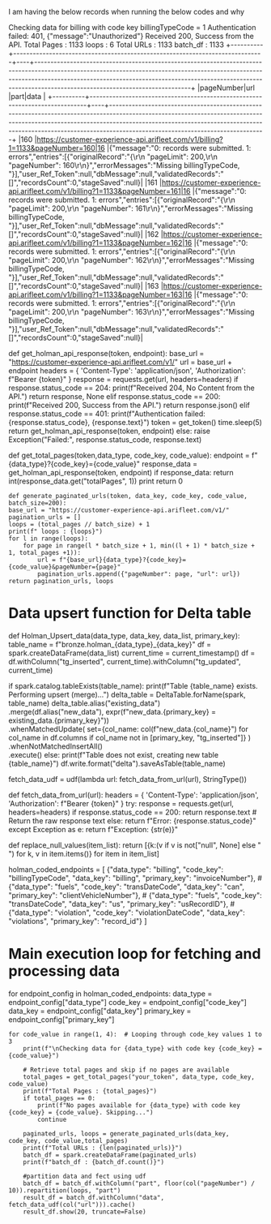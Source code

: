 I am having the below records when running the below codes and why 

Checking data for billing with code key billingTypeCode = 1
Authentication failed: 401, {"message":"Unauthorized"}
Received 200, Success from the API.
Total Pages : 1133
 loops : 6
Total URLs : 1133
batch_df : 1133
+----------+-----------------------------------------------------------------------------+----+------------------------------------------------------------------------------------------------------------------------------------------------------------------------------------------------------------------------------------------------------------------------------------------+
|pageNumber|url                                                                          |part|data                                                                                                                                                                                                                                                                                      |
+----------+-----------------------------------------------------------------------------+----+------------------------------------------------------------------------------------------------------------------------------------------------------------------------------------------------------------------------------------------------------------------------------------------+
|160       |https://customer-experience-api.arifleet.com/v1/billing?1=1133&pageNumber=160|16  |{"message":"0: records were submitted. 1: errors","entries":[{"originalRecord":"{\r\n  \"pageLimit\": 200,\r\n  \"pageNumber\": 160\r\n}","errorMessages":"Missing billingTypeCode, "}],"user_Ref_Token":null,"dbMessage":null,"validatedRecords":"[]","recordsCount":0,"stageSaved":null}|
|161       |https://customer-experience-api.arifleet.com/v1/billing?1=1133&pageNumber=161|16  |{"message":"0: records were submitted. 1: errors","entries":[{"originalRecord":"{\r\n  \"pageLimit\": 200,\r\n  \"pageNumber\": 161\r\n}","errorMessages":"Missing billingTypeCode, "}],"user_Ref_Token":null,"dbMessage":null,"validatedRecords":"[]","recordsCount":0,"stageSaved":null}|
|162       |https://customer-experience-api.arifleet.com/v1/billing?1=1133&pageNumber=162|16  |{"message":"0: records were submitted. 1: errors","entries":[{"originalRecord":"{\r\n  \"pageLimit\": 200,\r\n  \"pageNumber\": 162\r\n}","errorMessages":"Missing billingTypeCode, "}],"user_Ref_Token":null,"dbMessage":null,"validatedRecords":"[]","recordsCount":0,"stageSaved":null}|
|163       |https://customer-experience-api.arifleet.com/v1/billing?1=1133&pageNumber=163|16  |{"message":"0: records were submitted. 1: errors","entries":[{"originalRecord":"{\r\n  \"pageLimit\": 200,\r\n  \"pageNumber\": 163\r\n}","errorMessages":"Missing billingTypeCode, "}],"user_Ref_Token":null,"dbMessage":null,"validatedRecords":"[]","recordsCount":0,"stageSaved":null}|

def get_holman_api_response(token, endpoint):
    base_url = "https://customer-experience-api.arifleet.com/v1/"
    url = base_url + endpoint
    headers = {
        'Content-Type': 'application/json',
        'Authorization': f"Bearer {token}"
    }
    response = requests.get(url, headers=headers)
    if response.status_code == 204:
        print(f"Received 204, No Content from the API.")
        return response, None
    elif response.status_code == 200:
        print(f"Received 200, Success from the API.")
        return response.json()
    elif response.status_code == 401:
        print(f"Authentication failed: {response.status_code}, {response.text}")
        token = get_token()
        time.sleep(5)
        return get_holman_api_response(token, endpoint)
    else:
        raise Exception("Failed:", response.status_code, response.text)



def get_total_pages(token,data_type, code_key, code_value):
    endpoint = f"{data_type}?{code_key}={code_value}"
    response_data  = get_holman_api_response(token, endpoint)
    if response_data:
        return int(response_data.get("totalPages", 1))
        print
    return 0



    def generate_paginated_urls(token, data_key, code_key, code_value, batch_size=200):
    base_url = "https://customer-experience-api.arifleet.com/v1/"
    pagination_urls = []
    loops = (total_pages // batch_size) + 1
    print(f" loops : {loops}")
    for l in range(loops):
        for page in range(l * batch_size + 1, min((l + 1) * batch_size + 1, total_pages +1)):
            url = f"{base_url}{data_type}?{code_key}={code_value}&pageNumber={page}"
            pagination_urls.append({"pageNumber": page, "url": url})
    return pagination_urls, loops

# Data upsert function for Delta table
def Holman_Upsert_data(data_type, data_key, data_list, primary_key):
    table_name = f"bronze.holman_{data_type}_{data_key}"
    df = spark.createDataFrame(data_list)
    current_time = current_timestamp()
    df = df.withColumn("tg_inserted", current_time).withColumn("tg_updated", current_time)


 if spark.catalog.tableExists(table_name):
        print(f"Table {table_name} exists. Performing upsert (merge)...")
        delta_table = DeltaTable.forName(spark, table_name)
        delta_table.alias("existing_data") \
            .merge(df.alias("new_data"), expr(f"new_data.{primary_key} = existing_data.{primary_key}")) \
            .whenMatchedUpdate(
                set={col_name: col(f"new_data.{col_name}") for col_name in df.columns if col_name not in [primary_key, "tg_inserted"]}
            ) \
            .whenNotMatchedInsertAll() \
            .execute()
    else:
        print(f"Table does not exist, creating new table {table_name}")
        df.write.format("delta").saveAsTable(table_name)


fetch_data_udf = udf(lambda url: fetch_data_from_url(url), StringType())


def fetch_data_from_url(url):
    headers = {
        'Content-Type': 'application/json',
        'Authorization': f"Bearer {token}"
    }
    try:
        response = requests.get(url, headers=headers)
        if response.status_code == 200:
            return response.text  # Return the raw response text
        else:
            return f"Error: {response.status_code}"
    except Exception as e:
        return f"Exception: {str(e)}"


def replace_null_values(item_list):
    return [{k:(v if v is not["null", None] else " ") for k, v in item.items()} for item in item_list]



  holman_coded_endpoints = [
    {"data_type": "billing", "code_key": "billingTypeCode", "data_key": "billing", "primary_key": "invoiceNumber"},
    # {"data_type": "fuels", "code_key": "transDateCode", "data_key": "can", "primary_key": "clientVehicleNumber"},
    # {"data_type": "fuels", "code_key": "transDateCode", "data_key": "us", "primary_key": "usRecordID"},
    # {"data_type": "violation", "code_key": "violationDateCode", "data_key": "violations", "primary_key": "record_id"}
]

# Main execution loop for fetching and processing data
for endpoint_config in holman_coded_endpoints:
    data_type = endpoint_config["data_type"]
    code_key = endpoint_config["code_key"]
    data_key = endpoint_config["data_key"]
    primary_key = endpoint_config["primary_key"]

    for code_value in range(1, 4):  # Looping through code_key values 1 to 3
        print(f"\nChecking data for {data_type} with code key {code_key} = {code_value}")

        # Retrieve total pages and skip if no pages are available
        total_pages = get_total_pages("your_token", data_type, code_key, code_value)
        print(f"Total Pages : {total_pages}")
        if total_pages == 0:
            print(f"No pages available for {data_type} with code key {code_key} = {code_value}. Skipping...")
            continue
        
        paginated_urls, loops = generate_paginated_urls(data_key, code_key, code_value,total_pages)
        print(f"Total URLs : {len(paginated_urls)}")
        batch_df = spark.createDataFrame(paginated_urls)
        print(f"batch_df : {batch_df.count()}")

        #partition data and fect using udf
        batch_df = batch_df.withColumn("part", floor(col("pageNumber") / 10)).repartition(loops, "part")
        result_df = batch_df.withColumn("data", fetch_data_udf(col("url"))).cache()
        result_df.show(20, truncate=False)  
